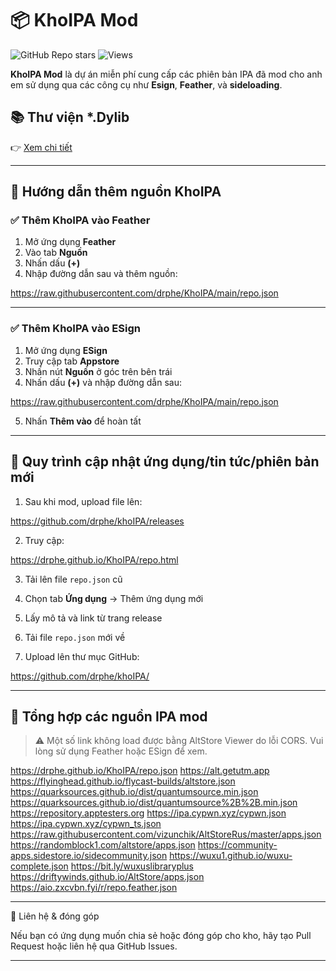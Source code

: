 # 📦 KhoIPA Mod
![GitHub Repo stars](https://img.shields.io/github/stars/drphe/khoIPA?style=social)
![Views](https://komarev.com/ghpvc/?username=drphe&label=Views&color=blue&style=flat)


**KhoIPA Mod** là dự án miễn phí cung cấp các phiên bản IPA đã mod cho anh em sử dụng qua các công cụ như **Esign**, **Feather**, và **sideloading**.
## 📚 Thư viện *.Dylib

👉 [Xem chi tiết](view/note/Khodylib.md)

---

## 🧭 Hướng dẫn thêm nguồn KhoIPA

### ✅ Thêm KhoIPA vào Feather

1. Mở ứng dụng **Feather**
2. Vào tab **Nguồn**
3. Nhấn dấu **(+)**
4. Nhập đường dẫn sau và thêm nguồn:



https://raw.githubusercontent.com/drphe/KhoIPA/main/repo.json


---

### ✅ Thêm KhoIPA vào ESign

1. Mở ứng dụng **ESign**
2. Truy cập tab **Appstore**
3. Nhấn nút **Nguồn** ở góc trên bên trái
4. Nhấn dấu **(+)** và nhập đường dẫn sau:



https://raw.githubusercontent.com/drphe/KhoIPA/main/repo.json


5. Nhấn **Thêm vào** để hoàn tất

---

## 🔄 Quy trình cập nhật ứng dụng/tin tức/phiên bản mới

1. Sau khi mod, upload file lên:


https://github.com/drphe/khoIPA/releases


2. Truy cập:


https://drphe.github.io/KhoIPA/repo.html


3. Tải lên file `repo.json` cũ

4. Chọn tab **Ứng dụng** → Thêm ứng dụng mới

5. Lấy mô tả và link từ trang release

6. Tải file `repo.json` mới về

7. Upload lên thư mục GitHub:


https://github.com/drphe/khoIPA/


---

## 🔗 Tổng hợp các nguồn IPA mod

> ⚠️ Một số link không load được bằng AltStore Viewer do lỗi CORS. Vui lòng sử dụng Feather hoặc ESign để xem.


https://drphe.github.io/KhoIPA/repo.json
https://alt.getutm.app
https://flyinghead.github.io/flycast-builds/altstore.json
https://quarksources.github.io/dist/quantumsource.min.json
https://quarksources.github.io/dist/quantumsource%2B%2B.min.json
https://repository.apptesters.org
https://ipa.cypwn.xyz/cypwn.json
https://ipa.cypwn.xyz/cypwn_ts.json
https://raw.githubusercontent.com/vizunchik/AltStoreRus/master/apps.json
https://randomblock1.com/altstore/apps.json
https://community-apps.sidestore.io/sidecommunity.json
https://wuxu1.github.io/wuxu-complete.json
https://bit.ly/wuxuslibraryplus
https://driftywinds.github.io/AltStore/apps.json
https://aio.zxcvbn.fyi/r/repo.feather.json


---

💬 Liên hệ & đóng góp

Nếu bạn có ứng dụng muốn chia sẻ hoặc đóng góp cho kho, hãy tạo Pull Request hoặc liên hệ qua GitHub Issues.

---
